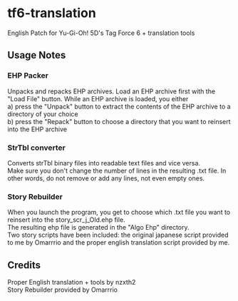 # tf6-translation
English Patch for Yu-Gi-Oh! 5D's Tag Force 6 + translation tools

## Usage Notes
### EHP Packer
Unpacks and repacks EHP archives. Load an EHP archive first with the "Load File" button. While an EHP archive is loaded, you either  
a) press the "Unpack" button to extract the contents of the EHP archive to a directory of your choice  
b) press the "Repack" button to choose a directory that you want to reinsert into the EHP archive

### StrTbl converter
Converts strTbl binary files into readable text files and vice versa.  
Make sure you don't change the number of lines in the resulting .txt file. In other words, do not remove or add any lines, not even empty ones.

### Story Rebuilder
When you launch the program, you get to choose which .txt file you want to reinsert into the story_scr_j_Old.ehp file.  
The resulting ehp file is generated in the "Algo Ehp" directory.  
Two story scripts have been included: the original japanese script provided to me by Omarrrio and the proper english translation script provided by me.

## Credits
Proper English translation + tools by nzxth2  
Story Rebuilder provided by Omarrrio
